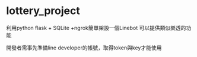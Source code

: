 # lottery_project
 
利用python flask + SQLite +ngrok簡單架設一個Linebot
可以提供類似樂透的功能

開發者需事先準備line developer的帳號，取得token與key才能使用
